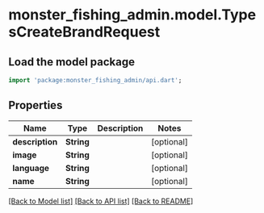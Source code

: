 # monster_fishing_admin.model.TypesCreateBrandRequest

## Load the model package
```dart
import 'package:monster_fishing_admin/api.dart';
```

## Properties
Name | Type | Description | Notes
------------ | ------------- | ------------- | -------------
**description** | **String** |  | [optional] 
**image** | **String** |  | [optional] 
**language** | **String** |  | [optional] 
**name** | **String** |  | [optional] 

[[Back to Model list]](../README.md#documentation-for-models) [[Back to API list]](../README.md#documentation-for-api-endpoints) [[Back to README]](../README.md)



